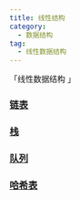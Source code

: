 ```yaml
---
title: 线性结构
category: 
  - 数据结构
tag: 
  - 线性数据结构
---
```


「线性数据结构 」

<!-- more -->



### [链表](./11.md)

### [栈](./12.md)

### [队列](./13.md)

### [哈希表](./14.md)





